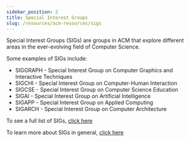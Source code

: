 ```yaml
---
sidebar_position: 2
title: Special Interest Groups
slug: /resources/acm-resources/sigs
---
```


Special Interest Groups (SIGs) are groups in ACM that explore different areas in the ever-evolving field of Computer Science.

Some examples of SIGs include:
- SIGGRAPH - Special Interest Group on Computer Graphics and Interactive Techniques
- SIGCHI - Special Interest Group on Computer-Human Interaction
- SIGCSE - Special Interest Group on Computer Science Education
- SIGAI - Special Interest Group on Artificial Intelligence
- SIGAPP - Special Interest Group on Applied Computing
- SIGARCH - Special Interest Group on Computer Architecture

To see a full list of SIGs, [click here](https://www.acm.org/special-interest-groups/alphabetical-listing)

To learn more about SIGs in general, [click here](https://www.acm.org/special-interest-groups)